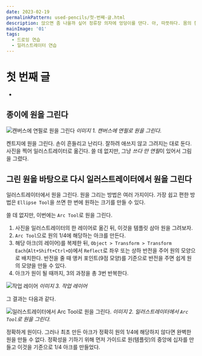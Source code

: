 ```yaml
---
date: 2023-02-19
permalinkPattern: used-pencils/첫-번째-글.html
description: 앉으면 좀 나을까 싶어 정류장 의자에 엉덩이를 댄다. 아, 따뜻하다. 몸의 한기가 스르르 빠져나가는 것 같다. 이게 그 말로만 듣던 온돌 의자인가 보다.
mainImage: '01'
tags:
  - 드로잉 연습
  - 일러스트레이터 연습
---
```


# 첫 번째 글

- <Date />

## 종이에 원을 그린다

![캔버스에 연필로 원을 그린다](/used-pencils/0219/01.jpg "캔버스에 연필로 원을 그린다")
*이미지 1. 캔버스에 연필로 원을 그린다.*

켄트지에 원을 그린다. 손이 흔들리고 난리다. 잘하려 애쓰지 않고 그려지는 대로 둔다. 사진을 찍어 일러스트레이터로 옮긴다. 쓸 데 없지만, 그냥 *쓰다 만 연필*이 있어서 그림을 그렸다.

## 그린 원을 바탕으로 다시 일러스트레이터에서 원을 그린다

일러스트레이터에서 원을 그린다. 원을 그리는 방법은 여러 가지이다. 가장 쉽고 편한 방법은 `Ellipse Tool`을 쓰면 한 번에 원하는 크기를 만들 수 있다.

쓸 데 없지만, 이번에는 `Arc Tool`로 원을 그린다.

1. 사진을 일러스트레이터의 한 레이어로 옮긴 뒤, 이것을 템플릿 삼아 원을 그려보자.
2. `Arc Tool`으로 원의 1/4에 해당하는 아크를 만든다.
3. 해당 아크(의 레이어)를 복제한 뒤, `Object > Transform > Transform Each`(`Alt+Shift+Ctrl+D`)에서 `Reflect`로 좌우 또는 상하 반전을 주어 원의 모양으로 배치한다. 반전을 줄 때 앵커 포인트(9점 모양)를 기준으로 반전을 주면 쉽게 원의 모양을 만들 수 있다.
4. 아크가 원이 될 때까지, 3의 과정을 총 3번 반복한다.

![작업 레이어](/used-pencils/0219/03.png "작업 레이어")
*이미지 3. 작업 레이어*

그 결과는 다음과 같다.

![일러스트레이터에서 Arc Tool로 원을 그린다.](/used-pencils/0219/02.png "일러스트레이터에서 Arc Tool로 원을 그린다.")
*이미지 2. 일러스트레이터에서 `Arc Tool`로 원을 그린다.*

정확하게 원이다. 그러나 최초 만든 아크가 정확히 원의 1/4에 해당하지 않다면 완벽한 원을 만들 수 없다. 정확성을 기하기 위해 먼저 가이드로 원(템플릿)의 중앙에 십자를 만들고 이것을 기준으로 1/4 아크를 만들었다.
